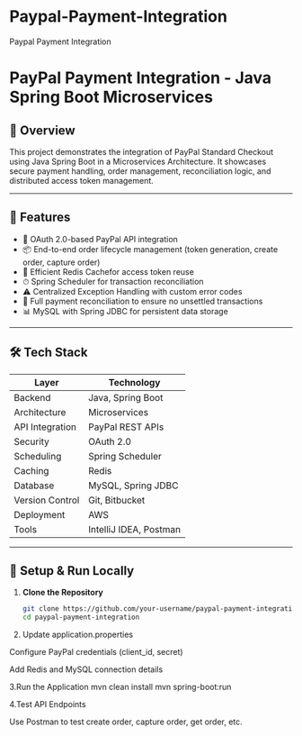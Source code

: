 # Paypal-Payment-Integration

Paypal Payment Integration
# PayPal Payment Integration - Java Spring Boot Microservices

## 📌 Overview

This project demonstrates the integration of PayPal Standard Checkout using Java Spring Boot in a Microservices Architecture. It showcases secure payment handling, order management, reconciliation logic, and distributed access token management.

---

## 🚀 Features

- 🔐 OAuth 2.0-based PayPal API integration
- 📦 End-to-end order lifecycle management (token generation, create order, capture order)
- 💾 Efficient Redis Cachefor access token reuse
- ⏱ Spring Scheduler for transaction reconciliation
- ⚠️ Centralized Exception Handling with custom error codes
- 🔄 Full payment reconciliation to ensure no unsettled transactions
- 📊 MySQL with Spring JDBC for persistent data storage
  

---

## 🛠 Tech Stack

| Layer              | Technology                     |
|--------------------|-------------------------------|
| Backend            | Java, Spring Boot             |
| Architecture       | Microservices                 |
| API Integration    | PayPal REST APIs              |
| Security           | OAuth 2.0                     |
| Scheduling         | Spring Scheduler              |
| Caching            | Redis                         |
| Database           | MySQL, Spring JDBC            |
| Version Control    | Git, Bitbucket                |
| Deployment         | AWS                           |
| Tools              | IntelliJ IDEA, Postman        |

---

## 🔧 Setup & Run Locally

1. **Clone the Repository**
   ```bash
   git clone https://github.com/your-username/paypal-payment-integration.git
   cd paypal-payment-integration
   
2. Update application.properties

Configure PayPal credentials (client_id, secret)

Add Redis and MySQL connection details

3.Run the Application
mvn clean install
mvn spring-boot:run

4.Test API Endpoints

Use Postman to test create order, capture order, get order, etc.

